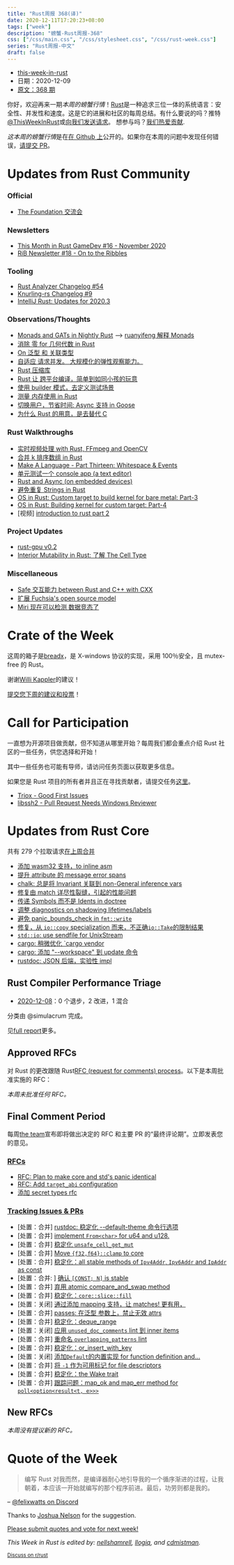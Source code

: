 ```yaml
---
title: "Rust周报 368(译)"
date: 2020-12-11T17:20:23+08:00
tags: ["week"]
description: "螃蟹-Rust周报-368"
css: ["/css/main.css", "/css/stylesheet.css", "/css/rust-week.css"]
series: "Rust周报-中文"
draft: false
---
```


- [this-week-in-rust](https://this-week-in-rust.org)
- 日期：2020-12-09
- [原文：368 期](https://this-week-in-rust.org/blog/2020/12/09/this-week-in-rust-368/)

你好，欢迎再来一期*本周的螃蟹行情*！[Rust](http://rust-lang.org)是一种追求三位一体的系统语言：安全性、并发性和速度。这是它的进展和社区的每周总结。有什么要说的吗？推特[@ThisWeekInRust](https://twitter.com/ThisWeekInRust)或[向我们发送请求](https://github.com/cmr/this-week-in-rust)。 想参与吗？[我们热爱贡献](https://github.com/rust-lang/rust/blob/master/CONTRIBUTING.md).

*这本周的螃蟹行情*是在[在 Github 上](https://github.com/cmr/this-week-in-rust)公开的。如果你在本周的问题中发现任何错误，[请提交 PR](https://github.com/cmr/this-week-in-rust/pulls)。

# Updates from Rust Community

### Official

- [The Foundation 交流会](https://blog.rust-lang.org/2020/12/07/the-foundation-conversation.html)

### Newsletters

- [This Month in Rust GameDev #16 - November 2020](https://rust-gamedev.github.io/posts/newsletter-016/)
- [RiB Newsletter #18 - On to the Ribbles](https://www.reddit.com/r/rust/comments/k6cka7/rib_newsletter_18_on_to_the_ribbles/)

### Tooling

- [Rust Analyzer Changelog #54](https://rust-analyzer.github.io/thisweek/2020/12/07/changelog-54.html)
- [Knurling-rs Changelog #9](https://ferrous-systems.com/blog/knurling-changelog-9/)
- [IntelliJ Rust: Updates for 2020.3](https://blog.jetbrains.com/clion/2020/12/intellij-rust-updates-for-2020-3/)

### Observations/Thoughts

- [Monads and GATs in Nightly Rust](https://www.fpcomplete.com/blog/monads-gats-nightly-rust/) --> [ruanyifeng 解释 Monads](https://ruanyifeng.com/blog/2015/07/monad.html)
- [消除 零 for 几何代数 in Rust](https://fanf.dreamwidth.org/134024.html)
- [On 泛型 和 关联类型](https://blog.thomasheartman.com/posts/on-generics-and-associated-types)
- [自适应 请求并发。 大规模化的弹性观察能力。](https://vector.dev/blog/adaptive-request-concurrency/)
- [Rust 压缩库](https://blog.logrocket.com/rust-compression-libraries/)
- [Rust 让 跨平台编译，简单到如同小孩的玩意](https://www.marcoieni.com/2020/12/rust-makes-cross-compilation-childs-play/)
- [使用 builder 模式，去定义测试场景](https://jmmv.dev/2020/12/builder-pattern-for-tests.html)
- [测量 内存使用 in Rust](https://rust-analyzer.github.io/blog/2020/12/04/measuring-memory-usage-in-rust.html)
- [切换用户，节省时间: Async 支持 in Goose](https://www.tag1consulting.com/blog/saving-time-switching-users-async-support-goose)
- [为什么 Rust 的用意，是去替代 C](https://evrone.com/rust-vs-c)

### Rust Walkthroughs

- [实时视频处理 with Rust, FFmpeg and OpenCV](https://subvisual.com/blog/posts/real-time-video-processing-with-rust-ffmpeg-opencv/)
- [合并 k 排序数组 in Rust](https://dev.to/creativcoder/merge-k-sorted-arrays-in-rust-1b2f)
- [Make A Language - Part Thirteen: Whitespace & Events](https://arzg.github.io/lang/13/)
- [单元测试一个 console app (a text editor)](https://jmmv.dev/2020/12/unit-testing-a-console-app.html)
- [Rust and Async (on embedded devices)](https://blog.drogue.io/rust-and-async/)
- [避免重复 Strings in Rust](https://www.fpcomplete.com/blog/avoiding-duplicating-strings-rust/)
- [OS in Rust: Custom target to build kernel for bare metal: Part-3](https://blog.knoldus.com/os-in-rust-custom-target-to-build-kernel-for-a-bare-metal-part-3/)
- [OS in Rust: Building kernel for custom target: Part-4](https://blog.knoldus.com/os-in-rust-building-kernel-for-custom-target-part-4/)
- \[视频] [introduction to rust part 2](https://youtu.be/lLWchWTUFOQ)

### Project Updates

- [rust-gpu v0.2](https://github.com/EmbarkStudios/rust-gpu/releases/tag/v0.2)
- [Interior Mutability in Rust: 了解 The Cell Type](https://ibraheem.ca/posts/rust-interior-mutability-understanding-cell)

### Miscellaneous

- [Safe 交互能力 between Rust and C++ with CXX](https://www.infoq.com/news/2020/12/cpp-rust-interop-cxx/)
- [扩展 Fuchsia's open source model](https://opensource.googleblog.com/2020/12/expanding-fuchsias-open-source-model.html)
- [Miri 现在可以检测 数据竞态了](https://www.reddit.com/r/rust/comments/k75tez/miri_can_now_detect_data_races/)

# Crate of the Week

这周的箱子是[breadx](https://github.com/not-a-seagull/breadx)，是 X-windows 协议的实现，采用 100％安全，且 mutex-free 的 Rust。

谢谢[Willi Kappler](https://users.rust-lang.org/t/crate-of-the-week/2704/851)的建议！

[提交您下周的建议和投票][submit_crate]！

[submit_crate]: https://users.rust-lang.org/t/crate-of-the-week/2704

# Call for Participation

一直想为开源项目做贡献，但不知道从哪里开始？每周我们都会重点介绍 Rust 社区的一些任务，供您选择和开始！

其中一些任务也可能有导师，请访问任务页面以获取更多信息。

如果您是 Rust 项目的所有者并且正在寻找贡献者，请提交任务[这里][guidelines]。

- [Triox - Good First Issues](https://github.com/AaronErhardt/Triox/labels/good%20first%20issue)
- [libssh2 - Pull Request Needs Windows Reviewer](https://github.com/libssh2/libssh2/pull/517)

[guidelines]: https://users.rust-lang.org/t/twir-call-for-participation/4821

# Updates from Rust Core

共有 279 个拉取请求[在上周合并][merged]

[merged]: https://github.com/search?q=is%3Apr+org%3Arust-lang+is%3Amerged+merged%3A2020-11-30..2020-12-07

- [添加 wasm32 支持，to inline asm](https://github.com/rust-lang/rust/pull/78684)
- [提升 attribute 的 message error spans](https://github.com/rust-lang/rust/pull/79509)
- [chalk: 总是将 Invariant 关联到 non-General inference vars](https://github.com/rust-lang/chalk/pull/659)
- [修复由 match 详尽性裂缝，引起的性能问题](https://github.com/rust-lang/rust/pull/79680)
- [传递 Symbols 而不是 Idents in doctree](https://github.com/rust-lang/rust/pull/79623)
- [调整 diagnostics on shadowing lifetimes/labels](https://github.com/rust-lang/rust/pull/79620)
- [避免 panic_bounds_check in `fmt::write`](https://github.com/rust-lang/rust/pull/78122)
- [修复，从 `io::copy` specialization 而来，不正确`io::Take`的限制结果](https://github.com/rust-lang/rust/pull/79650)
- [`std::io`: use sendfile for UnixStream](https://github.com/rust-lang/rust/pull/79600)
- [cargo: 稍微优化 \`cargo vendor](https://github.com/rust-lang/cargo/pull/8937)
- [cargo: 添加 "--workspace" 到 update 命令](https://github.com/rust-lang/cargo/pull/8725)
- [rustdoc: JSON 后端，实验性 impl](https://github.com/rust-lang/rust/pull/79539)

## Rust Compiler Performance Triage

- [2020-12-08](https://github.com/rust-lang/rustc-perf/blob/master/triage/2020-12-08.md)：0 个退步，2 改进，1 混合

分类由 @simulacrum 完成。

见[full report](https://github.com/rust-lang/rustc-perf/blob/master/triage/2020-12-08.md)更多。

## Approved RFCs

对 Rust 的更改跟随 Rust[RFC (request for comments) process](https://github.com/rust-lang/rfcs#rust-rfcs)。以下是本周批准实施的 RFC：

_本周未批准任何 RFC。_

## Final Comment Period

每周[the team](https://www.rust-lang.org/team.html)宣布即将做出决定的 RFC 和主要 PR 的“最终评论期”。立即发表您的意见。

### [RFCs](https://github.com/rust-lang/rfcs/labels/final-comment-period)

- [RFC: Plan to make core and std's panic identical](https://github.com/rust-lang/rfcs/pull/3007)
- [RFC: Add `target_abi` configuration](https://github.com/rust-lang/rfcs/pull/2992)
- [添加 secret types rfc](https://github.com/rust-lang/rfcs/pull/2859)

### [Tracking Issues & PRs](https://github.com/rust-lang/rust/labels/final-comment-period)

- \[处置：合并] [rustdoc: 稳定化 --default-theme 命令行选项](https://github.com/rust-lang/rust/pull/79642)
- \[处置：合并] [implement `From<char>` for u64 and u128.](https://github.com/rust-lang/rust/pull/79502)
- \[处置：合并] [稳定化 `unsafe_cell_get_mut`](https://github.com/rust-lang/rust/pull/79485)
- \[处置：合并] [Move `{f32,f64}::clamp` to core](https://github.com/rust-lang/rust/pull/79473)
- \[处置：合并] [稳定化：all stable methods of `Ipv4Addr`, `Ipv6Addr` and `IpAddr` as const](https://github.com/rust-lang/rust/pull/79342)
- \[处置：合并: ] [确认 `[CONST; N]` is stable](https://github.com/rust-lang/rust/pull/79270)
- \[处置：合并] [弃用 atomic compare_and_swap method](https://github.com/rust-lang/rust/pull/79261)
- \[处置：合并] [稳定化：`core::slice::fill`](https://github.com/rust-lang/rust/pull/79213)
- \[处置：关闭] [通过添加 mapping 支持，让 matches! 更有用，](https://github.com/rust-lang/rust/pull/79188)
- \[处置：合并] [passes: 在泛型 参数上，禁止无效 attrs](https://github.com/rust-lang/rust/pull/79073)
- \[处置：合并] [稳定化：deque_range](https://github.com/rust-lang/rust/pull/79022)
- \[处置：关闭] [应用 `unused_doc_comments` lint 到 inner items](https://github.com/rust-lang/rust/pull/78367)
- \[处置：合并] [重命名 `overlapping_patterns` lint](https://github.com/rust-lang/rust/pull/78242)
- \[处置：合并] [稳定化：or_insert_with_key](https://github.com/rust-lang/rust/pull/78083)
- \[处置：关闭] [添加`Default`的内置实现 for function definition and… ](https://github.com/rust-lang/rust/pull/77688)
- \[处置：合并] [将 `-1` 作为可用标记 for file descriptors](https://github.com/rust-lang/rust/pull/74699)
- \[处置：合并] [稳定化：the Wake trait](https://github.com/rust-lang/rust/pull/74304)
- \[处置：合并] [跟踪问题：map_ok and map_err method for `poll<option<result<t, e>>>`](https://github.com/rust-lang/rust/issues/63514)

## New RFCs

_本周没有提议新的 RFC。_

# Quote of the Week

> 编写 Rust 对我而然，是编译器耐心地引导我的一个循序渐进的过程，让我朝着，本应该一开始就编写的那个程序前进。最后，功劳则都是我的。

– [@felixwatts on Discord](https://discord.com/channels/442252698964721669/448238009733742612/783395725991084074)

Thanks to [Joshua Nelson](https://users.rust-lang.org/t/twir-quote-of-the-week/328/972) for the suggestion.

[Please submit quotes and vote for next week!](https://users.rust-lang.org/t/twir-quote-of-the-week/328)

_This Week in Rust is edited by: [nellshamrell](https://github.com/nellshamrell), [llogiq](https://github.com/llogiq), and [cdmistman](https://github.com/cdmistman)._

<small>[Discuss on r/rust](https://www.reddit.com/r/rust/comments/ka8fvg/this_week_in_rust_368/)</small>

